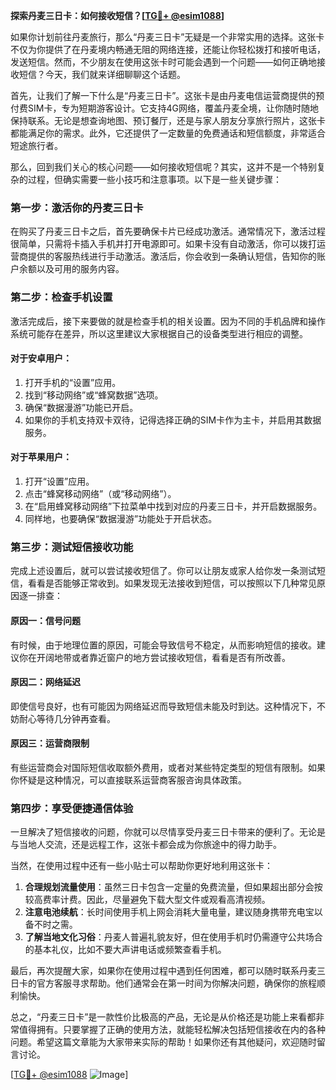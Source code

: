 **探索丹麦三日卡：如何接收短信？[[TG💪+ @esim1088](https://t.me/s/esim1088)]**

如果你计划前往丹麦旅行，那么“丹麦三日卡”无疑是一个非常实用的选择。这张卡不仅为你提供了在丹麦境内畅通无阻的网络连接，还能让你轻松拨打和接听电话，发送短信。然而，不少朋友在使用这张卡时可能会遇到一个问题——如何正确地接收短信？今天，我们就来详细聊聊这个话题。

首先，让我们了解一下什么是“丹麦三日卡”。这张卡是由丹麦电信运营商提供的预付费SIM卡，专为短期游客设计。它支持4G网络，覆盖丹麦全境，让你随时随地保持联系。无论是想查询地图、预订餐厅，还是与家人朋友分享旅行照片，这张卡都能满足你的需求。此外，它还提供了一定数量的免费通话和短信额度，非常适合短途旅行者。

那么，回到我们关心的核心问题——如何接收短信呢？其实，这并不是一个特别复杂的过程，但确实需要一些小技巧和注意事项。以下是一些关键步骤：

### 第一步：激活你的丹麦三日卡

在购买了丹麦三日卡之后，首先要确保卡片已经成功激活。通常情况下，激活过程很简单，只需将卡插入手机并打开电源即可。如果卡没有自动激活，你可以拨打运营商提供的客服热线进行手动激活。激活后，你会收到一条确认短信，告知你的账户余额以及可用的服务内容。

### 第二步：检查手机设置

激活完成后，接下来要做的就是检查手机的相关设置。因为不同的手机品牌和操作系统可能存在差异，所以这里建议大家根据自己的设备类型进行相应的调整。

#### 对于安卓用户：
1. 打开手机的“设置”应用。
2. 找到“移动网络”或“蜂窝数据”选项。
3. 确保“数据漫游”功能已开启。
4. 如果你的手机支持双卡双待，记得选择正确的SIM卡作为主卡，并启用其数据服务。

#### 对于苹果用户：
1. 打开“设置”应用。
2. 点击“蜂窝移动网络”（或“移动网络”）。
3. 在“启用蜂窝移动网络”下拉菜单中找到对应的丹麦三日卡，并开启数据服务。
4. 同样地，也要确保“数据漫游”功能处于开启状态。

### 第三步：测试短信接收功能

完成上述设置后，就可以尝试接收短信了。你可以让朋友或家人给你发一条测试短信，看看是否能够正常收到。如果发现无法接收到短信，可以按照以下几种常见原因逐一排查：

#### 原因一：信号问题
有时候，由于地理位置的原因，可能会导致信号不稳定，从而影响短信的接收。建议你在开阔地带或者靠近窗户的地方尝试接收短信，看看是否有所改善。

#### 原因二：网络延迟
即使信号良好，也有可能因为网络延迟而导致短信未能及时到达。这种情况下，不妨耐心等待几分钟再查看。

#### 原因三：运营商限制
有些运营商会对国际短信收取额外费用，或者对某些特定类型的短信有限制。如果你怀疑是这种情况，可以直接联系运营商客服咨询具体政策。

### 第四步：享受便捷通信体验

一旦解决了短信接收的问题，你就可以尽情享受丹麦三日卡带来的便利了。无论是与当地人交流，还是远程工作，这张卡都会成为你旅途中的得力助手。

当然，在使用过程中还有一些小贴士可以帮助你更好地利用这张卡：

1. **合理规划流量使用**：虽然三日卡包含一定量的免费流量，但如果超出部分会按较高费率计费。因此，尽量避免下载大型文件或观看高清视频。
2. **注意电池续航**：长时间使用手机上网会消耗大量电量，建议随身携带充电宝以备不时之需。
3. **了解当地文化习俗**：丹麦人普遍礼貌友好，但在使用手机时仍需遵守公共场合的基本礼仪，比如不要大声讲电话或频繁查看手机。

最后，再次提醒大家，如果你在使用过程中遇到任何困难，都可以随时联系丹麦三日卡的官方客服寻求帮助。他们通常会在第一时间为你解决问题，确保你的旅程顺利愉快。

总之，“丹麦三日卡”是一款性价比极高的产品，无论是从价格还是功能上来看都非常值得拥有。只要掌握了正确的使用方法，就能轻松解决包括短信接收在内的各种问题。希望这篇文章能为大家带来实际的帮助！如果你还有其他疑问，欢迎随时留言讨论。

[[TG💪+ @esim1088](https://t.me/s/esim1088) ![Image](https://i.postimg.cc/4NQfJmqS/Snipaste-2025-05-13-00-14-12.png)]
